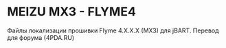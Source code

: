 MEIZU MX3 - FLYME4
============

Файлы локализации прошивки Flyme 4.X.X.X (MX3) для jBART. Перевод для форума (4PDA.RU)
